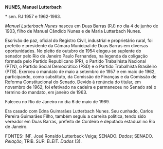 **NUNES, Manuel Lutterbach**

\* sen. RJ 1957 e 1962-1963.

*Manuel Lutterbach Nunes* nasceu em Duas Barras (RJ) no dia 4 de junho
de 1903, filho de Manuel Cândido Nunes e de Maria Lutterbach Nunes.

Escrivão de paz, oficial do Registro Civil, industrial e proprietário
rural, foi prefeito e presidente da Câmara Municipal de Duas Barras em
diversas oportunidades. No pleito de outubro de 1954 elegeu-se suplente
do senador pelo Rio de Janeiro Paulo Fernandes, na legenda da coligação
formada pelo Partido Republicano (PR), o Partido Trabalhista Nacional
(PTN), o Partido Social Democrático (PSD) e o Partido Trabalhista
Brasileiro (PTB). Exerceu o mandato de maio a setembro de 1957 e em maio
de 1962, participando, como substituto, da Comissão de Finanças e da
Comissão de Reforma Constitucional do Senado. Devido à renúncia do
titular, em novembro de 1962, foi efetivado na cadeira e permaneceu no
Senado até o término do mandato, em janeiro de 1963.

Faleceu no Rio de Janeiro no dia 6 de maio de 1969.

Era casado com Edna Guimarães Lutterbach Nunes. Seu cunhado, Carlos
Pereira Guimarães Filho, também seguiu a carreira política, tendo sido
vereador em Duas Barras, prefeito de Cordeiro e deputado estadual no Rio
de Janeiro.

FONTES: INF. José Ronaldo Lutterback Veiga; SENADO. *Dados*; SENADO.
*Relação*; TRIB. SUP. ELEIT. *Dados* (3).
